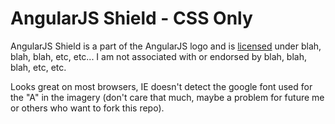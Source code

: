 # AngularJS Shield - CSS Only

AngularJS Shield is a part of the AngularJS logo and is [licensed](https://github.com/angular/angular.js/blob/master/LICENSE) under blah, blah, blah, etc, etc... I am not associated with or endorsed by blah, blah, blah, etc, etc.

Looks great on most browsers, IE doesn't detect the google font used for the "A" in the imagery (don't care that much, maybe a problem for future me or others who want to fork this repo).